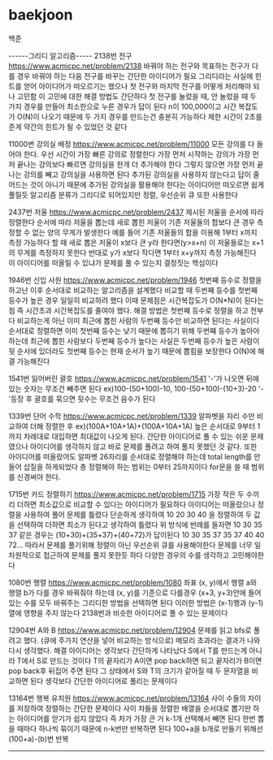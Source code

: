 # baekjoon

백준

------그리디 알고리즘-----
2138번 전구 https://www.acmicpc.net/problem/2138
바꿔야 하는 전구와 목표하는 전구가 다를 경우 바꿔야 하는 다음 전구를 바꾸는 간단한 아이디어가 필요
그리디라는 사실에 힌트를 얻어 아이디어가 떠오르기는 했으나 첫 전구와 마지막 전구를 어떻게 처리해야 되나 고민함
이 고민에 대한 해결 방법도 간단하다 첫 전구를 눌렀을 때, 안 눌렀을 때 두 가지 경우를 만들어
최소한으로 누른 경우가 답이 된다
n이 100,000이고 시간 복잡도가 O(N)이 나오기 때문에 두 가지 경우를 만드는건 충분히 가능하다
제한 시간이 2초를 준게 약간의 힌트가 될 수 있었던 것 같다


11000번 강의실 배정 https://www.acmicpc.net/problem/11000
모든 강의를 다 들어야 한다. 우선 시간이 가장 빠른 강의로 정렬한다
가장 먼저 시작하는 강의가 가장 먼저 끝나는 강의보다 빠르면 강의실을 한개 더 추가해야 한다
그렇지 않으면 가장 먼저 끝나는 강의를 빼고 강의실을 사용하면 된다
추가된 강의실을 사용하지 않는다고 답이 줄어드는 것이 아니기 때문에 추가된 강의실을 활용해야 한다는
아이디어만 떠오르면 쉽게 풀릴듯 알고리즘 분류가 그리디로 되어있지만 정렬, 우선순위 큐 또한 사용한다

2437번 저울 https://www.acmicpc.net/problem/2437
제시된 저울을 순서에 따라 정렬한다 순서에 따라 저울을 뽑는데 
새로 뽑힌 저울이 기존 저울들의 합보다 큰 경우 측정할 수 없는 양의 무게가 발생한다
예를 들어 기존 저울들의 합을 이용해 1부터 x까지 측정 가능하다 할 때 
새로 뽑은 저울이 x보다 큰 y라 한다면(y>x+n)
이 저울들로는 x+1의 무게를 측정하지 못한다
반대로 y가 x보다 작다면 1부터 x+y까지 측정 가능해진다
이 아이디어를 떠올릴 수 있냐가 문제를 풀 수 있는지 결정짓는 핵심이다

1946번 신입 사원 https://www.acmicpc.net/problem/1946
첫번째 등수로 정렬을 하고난 이후 순서대로 비교하는 알고리즘을 설계했다
비교할 때 두번째 등수를 첫번째 등수가 높은 경우 일일히 비교하려 했다 
이때 문제점은 시간복잡도가 O(N*N)이 된다는 점 즉 시간초과 시간복잡도를 줄여야 했다.
해결 방법은 첫번째 등수로 정렬을 하고 전부다 비교하는게 아닌
이미 최근에 뽑힌 사람의 두번째 등수만 비교하면 된다는 사실이다 
순서대로 정렬하면 이미 첫번째 등수는 낮기 때문에 뽑히기 위해 두번쨰 등수가 높아야 하는데
최근에 뽑힌 사람보다 두번째 등수가 높다는 사실은 
두번째 등수가 높은 사람이 뒷 순서에 있더라도 첫번째 등수는 현재 순서가 높기 때문에 뽑힘을 보장한다
O(N)에 해결 가능해진다

1541번 잃어버린 괄호 https://www.acmicpc.net/problem/1541
'-'가 나오면 뒤에있는 숫자는 무조건 빼주면 된다
ex)100-(50+100)-10, 100-(50+100)-(10+3)-20
'-'등장 후 괄호를 묶으면 뒷수는 무조건 음수가 된다

1339번 단어 수학 https://www.acmicpc.net/problem/1339
알파벳을 자리 수만 비교하여 더해 정렬한 후 ex)(100A+10A+1A)+(100A+10A+1A)
높은 순서대로 9부터 1까지 차례대로 대입하면 최대값이 나오게 된다.
간단한 아이디어로 풀 수 있는 쉬운 문제였으나 
아이디어를 생각하지 않고 바로 문제를 풀려고 하여 풀지 못했던 것 같다.
또한 아이디어를 떠올랐어도 
알파벳 26자리를 순서대로 정렬해야 하는데 total length를 만들어 삽질을 하게되었다
총 정렬해야 하는 범위는 0부터 25까지이다 for문을 쓸 때 범위를 신경써야 한다.

1715번 카드 정렬하기 https://www.acmicpc.net/problem/1715
가장 작은 두 수끼리 더하면 최소값으로 비교할 수 있다는 아이디어가 필요하다
아이디어는 떠올랐으나 정렬을 사용하여 풀어 문제를 틀렸다
단순하게 생각하여 10 20 30 40 을 정렬하여 두 값을 선택하여 더하면 최소가 된다고 생각하여 틀렸다
위 방식에 반례를 들자면 10 30 35 37 같은 경우는 (10+30)+(35+37)+(40+72)가 답이된다
10 30 35 37
35 37 40
40 72...
따라서 문제를 풀기위해 정렬이 아닌 우선순위 큐를 사용해야한다
문제를 너무 일차원적으로 접근하여 문제를 풀지 못한듯 하다 
다양한 경우의 수를 생각하고 고민해야한다

1080번 행렬 https://www.acmicpc.net/problem/1080
좌표 (x, y)에서 행렬 a와 행렬 b가 다를 경우 바꿔줘야 하는데
(x, y)를 기준으로 다를경우 (x+3, y+3)안에 들어있는 수를 모두 바꿔주는 그리디한 방법을 선택하면 된다
이러한 방법은 (x-1)행과 (y-1)열에 영향을 주지 않는다
2138번과 비슷한 아이디어로 풀 수 있는 문제이다

12904번 A와 B https://www.acmicpc.net/problem/12904
문제를 읽고 bfs로 풀려고 했다. (큐에 주가지 연산을 넣어 비교하는 방식으로)
메모리 초과라는 결과가 나와 다시 생각했다. 
해결 아이디어는 생각보다 간단하게 나타났다
S에서 T를 만드는게 아니라 T에서 S로 만드는 것이다
T의 끝자리가 A이면 pop back하면 되고
끝자리가 B이면 pop back후 뒤집어 주면 된다
그 상태에서 S와 T의 크기가 같아질 때 두 문자열을 비교하면 된다
생각보다 간단한 아이디어로 풀리는 문제이다 

13164번 행복 유치원 https://www.acmicpc.net/problem/13164
사이 수들의 차이를 저장하여 정렬하는 간단한 문제이다
사이 차들을 정렬한 배열을 순서대로 뽑기만 하는 아이디어를 얻기가 쉽지 않았다
즉 차가 가장 큰 거 k-1개 선택해서 빼면 된다
한번 뽑을 때마다 하나씩 묶이기 때문에 n-k번만 반복하면 된다
100+a을 b개로 만들기 위해선 (100+a)-(b)번 반복


----------------------------------------------------------------------------
